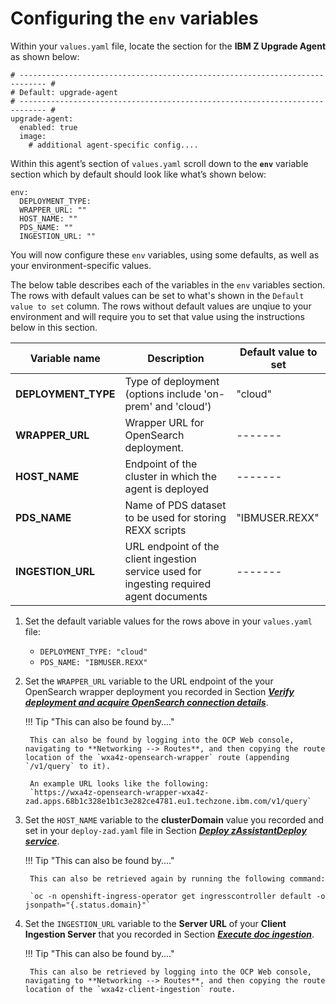 # Configuring the `env` variables

Within your `values.yaml` file, locate the section for the **IBM Z Upgrade Agent** as shown below:

```
# ---------------------------------------------------------------------------- #
# Default: upgrade-agent
# ---------------------------------------------------------------------------- #
upgrade-agent:
  enabled: true
  image:
    # additional agent-specific config....
```

Within this agent’s section of `values.yaml` scroll down to the **`env`** variable section which by default should look like what’s shown below:

```
env:
  DEPLOYMENT_TYPE:
  WRAPPER_URL: ""
  HOST_NAME: ""
  PDS_NAME: ""
  INGESTION_URL: ""
```

You will now configure these `env` variables, using some defaults, as well as your environment-specific values.

The below table describes each of the variables in the `env` variables section. The rows with default values can be set to what's shown in the `Default value to set` column. The rows without default values are unqiue to your environment and will require you to set that value using the instructions below in this section. 

**Variable name** | **Description** | **Default value to set**
--- | --- | ---
**DEPLOYMENT_TYPE** | Type of deployment (options include 'on-prem' and 'cloud') | "cloud"
**WRAPPER_URL** | Wrapper URL for OpenSearch deployment. | -------
**HOST_NAME** | Endpoint of the cluster in which the agent is deployed | -------
**PDS_NAME** | Name of PDS dataset to be used for storing REXX scripts | "IBMUSER.REXX"
**INGESTION_URL** | URL endpoint of the client ingestion service used for ingesting required agent documents | -------

1. Set the default variable values for the rows above in your `values.yaml` file:

    * `DEPLOYMENT_TYPE: "cloud"`
    * `PDS_NAME: "IBMUSER.REXX"`

2. Set the `WRAPPER_URL` variable to the URL endpoint of the your OpenSearch wrapper deployment you recorded in Section ***[Verify deployment and acquire OpenSearch connection details](../../zAssistantDeploy/verify-deployment.md)***.
  

    !!! Tip "This can also be found by...."
    
        This can also be found by logging into the OCP Web console, navigating to **Networking --> Routes**, and then copying the route location of the `wxa4z-opensearch-wrapper` route (appending `/v1/query` to it).

        An example URL looks like the following:
        `https://wxa4z-opensearch-wrapper-wxa4z- zad.apps.68b1c328e1b1c3e282ce4781.eu1.techzone.ibm.com/v1/query`

3. Set the `HOST_NAME` variable to the **clusterDomain** value you recorded and set in your `deploy-zad.yaml` file in Section ***[Deploy zAssistantDeploy service](../../zAssistantDeploy/deploy-zAssistantDeploy.md)***.

    !!! Tip "This can also be found by...."
    
        This can also be retrieved again by running the following command:

        `oc -n openshift-ingress-operator get ingresscontroller default -o jsonpath="{.status.domain}"`

4. Set the `INGESTION_URL` variable to the **Server URL** of your **Client Ingestion Server** that you recorded in Section ***[Execute doc ingestion](../../ingest/execute-ingestion.md)***.
  
    !!! Tip "This can also be found by...."
    
        This can also be retrieved by logging into the OCP Web console, navigating to **Networking --> Routes**, and then copying the route location of the `wxa4z-client-ingestion` route. 